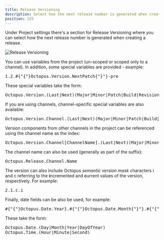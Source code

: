 ```yaml
---
title: Release Versioning
description: Select how the next release number is generated when creating a release.
position: 125
---
```


Under Project settings there's a section for Release Versioning where you can select how the next release number is generated when creating a release.

![Release Versioning](release-versioning.png)

<div>
    <p>You can use variables from the project (un-scoped or scoped only to a channel). In addition, some special variables are provided - example:
    </p>
    <pre>1.2.#{"{"}Octopus.Version.NextPatch{"}"}-pre</pre>
    <p>These special variables take the form:</p>
    <pre>Octopus.Version.(Last|Next)(Major|Minor|Patch|Build|Revision|Suffix)</pre>
    <p>If you are using channels, channel-specific special variables are
        also available: </p>
    <pre>Octopus.Version.Channel.(Last|Next)(Major|Minor|Patch|Build|Revision|Suffix)</pre>
    <p>Version components from other channels in the project can be
        referenced using the channel name as the index:</p>
    <pre>Octopus.Version.Channel[ChannelName].(Last|Next)(Major|Minor|Patch|Build|Revision|Suffix)</pre>
    <p>The channel name can also be used (generally as part of the
        suffix):</p>
    <pre>Octopus.Release.Channel.Name</pre>
    <p>The version can also include Octopus <em>semantic version mask</em> characters
        i and c referring to the <strong>i</strong>ncremented
        and <strong>c</strong>urrent values of the version, respectively. For example:
    </p>
    <pre>2.1.c.i</pre>
    <p>Finally, date fields can be also be used, for example: </p>
    <pre>#{"{"}Octopus.Date.Year}.#{"{"}Octopus.Date.Month{"}"}.#{"{"}Octopus.Date.Day{"}"}</pre>
    <p>These take the form:</p>
    <pre>Octopus.Date.(Day|Month|Year|DayOfYear)<br/>Octopus.Time.(Hour|Minute|Second)</pre>
</div>
